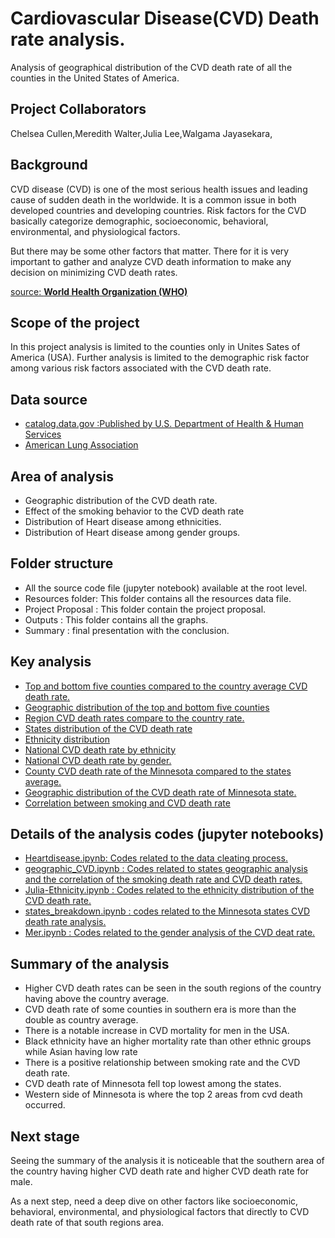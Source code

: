 # Cardiovascular Disease(CVD) Death rate analysis. 
Analysis of geographical distribution of the CVD death rate of all the counties in the United States of America. 

## Project Collaborators 
Chelsea Cullen,Meredith Walter,Julia Lee,Walgama Jayasekara,
 
## Background

CVD disease (CVD) is one of the most serious health issues and leading cause of sudden death in the worldwide. 
It is a common issue in both developed countries and developing countries. 
Risk factors for the CVD basically categorize demographic, socioeconomic, behavioral, environmental, and physiological factors.

But there may be some other factors that matter.
There for it is very important to gather and analyze CVD death information  to make any decision on minimizing CVD death rates.

[source: **World Health Organization (WHO)**](https://www.who.int/news-room/fact-sheets/detail/cardiovascular-diseases-(cvds))

## Scope of the project 
 
In this project analysis is limited to the counties only in Unites Sates of America (USA).
Further analysis is limited to the demographic risk factor among various risk factors associated with the CVD death rate. 

## Data source
- [catalog.data.gov :Published by U.S. Department of Health & Human Services](https://catalog.data.gov/dataset/national-health-and-nutrition-examination-survey-nhanes-national-cardiovascular-disease-su)
- [American Lung Association](lung.org/research)

## Area of analysis
- Geographic distribution of the CVD death rate.
- Effect of the smoking behavior to the CVD death rate  
- Distribution of Heart disease among ethnicities.
- Distribution of Heart disease among gender groups.

## Folder structure
- All the source code file (jupyter notebook) available at the root level.
- Resources folder: This folder contains all the resources data file. 
- Project Proposal : This folder contain the project proposal.
- Outputs : This folder contains all the graphs. 
- Summary : final presentation with the conclusion.

## Key analysis 
- [Top and bottom five counties compared to the country average CVD death rate.](Outputs/wa_top_bottom_counties.png)
- [Geographic distribution of the top and bottom five counties](Outputs/top_bottom_five_map.png)
- [Region CVD death rates compare to the country rate. ](Outputs/wa_region_rates.png)
- [States distribution of the CVD death rate](Outputs/states1.png)
- [Ethnicity distribution](Outputs/ethnicity1.png)
- [National CVD death rate by ethnicity](Outputs/ethnicity2.png)
- [National CVD death rate by gender.](Outputs/gender.png)
- [County CVD death rate of the Minnesota compared to the states average. ](Outputs/states2.png)
- [Geographic distribution of the CVD death rate of Minnesota state. ](Outputs/states4.png)
- [Correlation between smoking and CVD death rate ](Outputs/wa_smoking_vs_death.png)
   
## Details of the analysis codes (jupyter notebooks)
- [Heartdisease.ipynb: Codes related to the data cleating process.](Heartdisease.ipynb)
- [geographic_CVD.ipynb : Codes related to states geographic analysis and the correlation of the smoking death rate and CVD death rates.](geographic_CVD.ipynb)  
- [Julia-Ethnicity.ipynb : Codes related to the ethnicity distribution of the CVD death rate.](Julia-Ethnicity.ipynb) 
- [states_breakdown.ipynb : codes related to the Minnesota states CVD death  rate analysis.]([states_breakdown.ipynb) 
- [Mer.ipynb : Codes related to the gender analysis of the CVD deat rate.](Mer.ipynb)

## Summary of the analysis
- Higher CVD death rates can be seen in the south regions of the country having above the country average.
- CVD death rate of some counties in southern era is more than the double as country average.
- There is a notable increase in CVD mortality for men in the USA.
- Black ethnicity  have an higher mortality rate than other ethnic groups while Asian having low rate
- There is a positive relationship between smoking rate and the CVD death rate.
- CVD death rate of Minnesota fell top lowest among the states.
- Western side of Minnesota is where the top 2 areas from cvd death occurred.
  
## Next  stage 
Seeing the summary of the analysis it is noticeable that the southern area of the country having higher CVD death rate and higher CVD death rate for male.

As a next step, need a deep dive on other factors like socioeconomic, behavioral, environmental, and physiological factors that directly to CVD death rate of that south regions area. 

